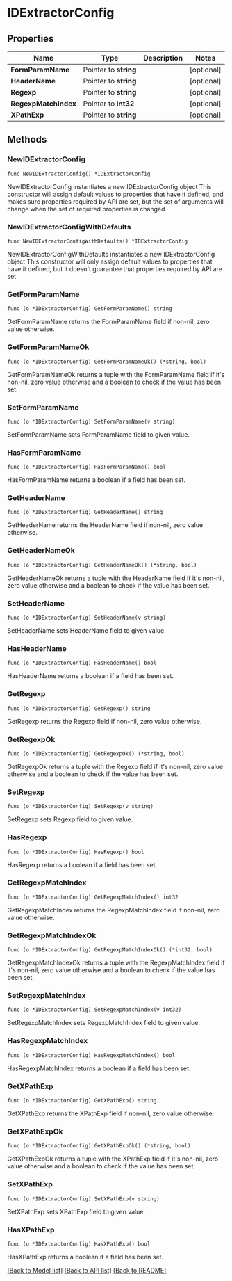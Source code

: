 # IDExtractorConfig

## Properties

Name | Type | Description | Notes
------------ | ------------- | ------------- | -------------
**FormParamName** | Pointer to **string** |  | [optional] 
**HeaderName** | Pointer to **string** |  | [optional] 
**Regexp** | Pointer to **string** |  | [optional] 
**RegexpMatchIndex** | Pointer to **int32** |  | [optional] 
**XPathExp** | Pointer to **string** |  | [optional] 

## Methods

### NewIDExtractorConfig

`func NewIDExtractorConfig() *IDExtractorConfig`

NewIDExtractorConfig instantiates a new IDExtractorConfig object
This constructor will assign default values to properties that have it defined,
and makes sure properties required by API are set, but the set of arguments
will change when the set of required properties is changed

### NewIDExtractorConfigWithDefaults

`func NewIDExtractorConfigWithDefaults() *IDExtractorConfig`

NewIDExtractorConfigWithDefaults instantiates a new IDExtractorConfig object
This constructor will only assign default values to properties that have it defined,
but it doesn't guarantee that properties required by API are set

### GetFormParamName

`func (o *IDExtractorConfig) GetFormParamName() string`

GetFormParamName returns the FormParamName field if non-nil, zero value otherwise.

### GetFormParamNameOk

`func (o *IDExtractorConfig) GetFormParamNameOk() (*string, bool)`

GetFormParamNameOk returns a tuple with the FormParamName field if it's non-nil, zero value otherwise
and a boolean to check if the value has been set.

### SetFormParamName

`func (o *IDExtractorConfig) SetFormParamName(v string)`

SetFormParamName sets FormParamName field to given value.

### HasFormParamName

`func (o *IDExtractorConfig) HasFormParamName() bool`

HasFormParamName returns a boolean if a field has been set.

### GetHeaderName

`func (o *IDExtractorConfig) GetHeaderName() string`

GetHeaderName returns the HeaderName field if non-nil, zero value otherwise.

### GetHeaderNameOk

`func (o *IDExtractorConfig) GetHeaderNameOk() (*string, bool)`

GetHeaderNameOk returns a tuple with the HeaderName field if it's non-nil, zero value otherwise
and a boolean to check if the value has been set.

### SetHeaderName

`func (o *IDExtractorConfig) SetHeaderName(v string)`

SetHeaderName sets HeaderName field to given value.

### HasHeaderName

`func (o *IDExtractorConfig) HasHeaderName() bool`

HasHeaderName returns a boolean if a field has been set.

### GetRegexp

`func (o *IDExtractorConfig) GetRegexp() string`

GetRegexp returns the Regexp field if non-nil, zero value otherwise.

### GetRegexpOk

`func (o *IDExtractorConfig) GetRegexpOk() (*string, bool)`

GetRegexpOk returns a tuple with the Regexp field if it's non-nil, zero value otherwise
and a boolean to check if the value has been set.

### SetRegexp

`func (o *IDExtractorConfig) SetRegexp(v string)`

SetRegexp sets Regexp field to given value.

### HasRegexp

`func (o *IDExtractorConfig) HasRegexp() bool`

HasRegexp returns a boolean if a field has been set.

### GetRegexpMatchIndex

`func (o *IDExtractorConfig) GetRegexpMatchIndex() int32`

GetRegexpMatchIndex returns the RegexpMatchIndex field if non-nil, zero value otherwise.

### GetRegexpMatchIndexOk

`func (o *IDExtractorConfig) GetRegexpMatchIndexOk() (*int32, bool)`

GetRegexpMatchIndexOk returns a tuple with the RegexpMatchIndex field if it's non-nil, zero value otherwise
and a boolean to check if the value has been set.

### SetRegexpMatchIndex

`func (o *IDExtractorConfig) SetRegexpMatchIndex(v int32)`

SetRegexpMatchIndex sets RegexpMatchIndex field to given value.

### HasRegexpMatchIndex

`func (o *IDExtractorConfig) HasRegexpMatchIndex() bool`

HasRegexpMatchIndex returns a boolean if a field has been set.

### GetXPathExp

`func (o *IDExtractorConfig) GetXPathExp() string`

GetXPathExp returns the XPathExp field if non-nil, zero value otherwise.

### GetXPathExpOk

`func (o *IDExtractorConfig) GetXPathExpOk() (*string, bool)`

GetXPathExpOk returns a tuple with the XPathExp field if it's non-nil, zero value otherwise
and a boolean to check if the value has been set.

### SetXPathExp

`func (o *IDExtractorConfig) SetXPathExp(v string)`

SetXPathExp sets XPathExp field to given value.

### HasXPathExp

`func (o *IDExtractorConfig) HasXPathExp() bool`

HasXPathExp returns a boolean if a field has been set.


[[Back to Model list]](../README.md#documentation-for-models) [[Back to API list]](../README.md#documentation-for-api-endpoints) [[Back to README]](../README.md)


